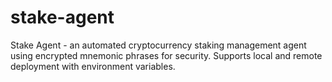 # stake-agent
Stake Agent - an automated cryptocurrency staking management agent using encrypted mnemonic phrases for security. Supports local and remote deployment with environment variables.
